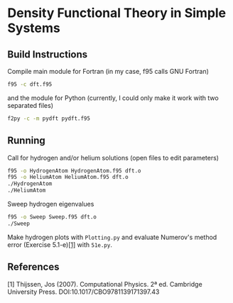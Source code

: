 # Density Functional Theory in Simple Systems

## Build Instructions
Compile main module for Fortran (in my case, f95 calls GNU Fortran)
```bash
f95 -c dft.f95
```
and the module for Python (currently, I could only make it work with two separated files)
```bash
f2py -c -m pydft pydft.f95
```
## Running
Call for hydrogen and/or helium solutions (open files to edit parameters)
```bash
f95 -o HydrogenAtom HydrogenAtom.f95 dft.o
f95 -o HeliumAtom HeliumAtom.f95 dft.o
./HydrogenAtom 
./HeliumAtom
```
Sweep hydrogen eigenvalues
```bash
f95 -o Sweep Sweep.f95 dft.o
./Sweep
```
Make hydrogen plots with `Plotting.py` and evaluate Numerov's method error (Exercise 5.1-e)[[1]](#1) with `51e.py`.

## References
<a id="1">[1]</a> 
Thijssen, Jos (2007). Computational Physics. 2ª ed. Cambridge University Press. DOI:10.1017/CBO9781139171397.43
